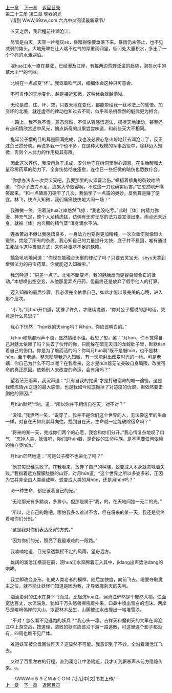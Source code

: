 
[上一章](https://github.com/xiaominghe2014/spider_book/blob/master/book/知北游/第291章.md)&nbsp;&nbsp;&nbsp;&nbsp;[下一章](https://github.com/xiaominghe2014/spider_book/blob/master/book/知北游/第293章.md)&nbsp;&nbsp;&nbsp;&nbsp;[返回目录](https://github.com/xiaominghe2014/spider_book/blob/master/book/知北游/README.md)
<br /> 第二十三册 第二章 魂器的光<br />
        \请到 WwW,69zw,com 六*九*中*文*阅读最新章节/

    五天之后，我启程前往澜沧江。

    尽管是白天，天空一片稽灰sè，昏暗得像要垂落下来。暴雨仍未停止，也不见减弱的势头。大地笼罩在让人喘不过气的厚重雨网里，低凹处大量积水，多出了一个个亮的水潭湖泊。

    浣hua江水一直在暴涨，已经漫及江岸，有每两边荒野泛滥的趋势，泡在水中的草木出**的气味。

    北境在一点点变“坏”。我驾着吹气风，细细体会这种只可意会、

    不可言传的天地变化。越是接近知微，这种休会就越清晰。

    无论是成、住、坏、空，只要天地在变化，都能带给我一丝术法上的感悟。加变坏的北境，就连虚空的律动也和过去不同，似乎和杀机盈然的魅武更为相合。

    一路上，我不急不慢，意态悠然，不仅从容感悟道法，捕捉天地律动，甚至还有点闲情欣赏途中风光，摘点新奇的瓜果尝尝味道，和前些天大不相同。

    拖延公子樱的目的算是圆满完成，我也没必要心急火燎地赶去澜沧江了，反正胜负已然分晓。再说多我一个也不多，在这种大规模的军事战役中，除非迈入知微，否则个人武力的作用极其有限。

    因此这次养伤，我没再急于求成，安分地守在树洞里耐心调息。在生胎醒和大量珍稀药草的助力下，全身伤势彻底痊愈，连往日一些细微的暗伤也悉数疗合。

    “你想办法去一次灵宝天吧，我要那里的火泽膏治伤。”螭捂着额角的裂玟咕哝道，“你小子法力不足，连累大爷毁容啊。不过这一刀也确实厉害。”它忽然咧开嘴笑起来，“和一点黛眉刀硬干了几次，我偷学了一点宙的奥妙，反倒算是赚了便宜。林飞，快点入知微，我们痛痛快快地大闹一场！”

    我微微一笑，沿着浣hua江岸悠然飞掠：“我也没吃亏。”此时〖体〗内精力弥漫，神充气足，整个人龙精虎猛，仿佛有无穷无尽的法力要宣泄出来。雨点还未近身，就被〖体〗内奔腾的精气蒸”浑身滴水不沾。

    连番苦战不但让我感悟良多，一身法力也变得更加精纯，一次次重伤就像烈火锻铁，焚烧了所有的杂质。我心知自己的力量提升太快，底子并不稳固，唯有通过生死战斗这种极限方式，来弥补根基不足的缺陷。

    螭急吼吼地问道：“你现在能融合天壑的律动了吗？只要去灵宝天、sèyù天拿到增强法力的丹宝药草，你就能迈入知微啦。”

    我沉吟道：“只差一点了。北境不断变坏，我的魅胎反而更容易契合它的律动。”本想唤出空空玄，从他那里弄点丹药，但最终还是放弃了假手他人的打算。

    迈入知微的最后步骤，我必须完全依靠自己，如此才能以最完美的心境，进入那个层次。

    “小飞。”月hún开口道，犹豫了许久，才继续说道，“你对公子樱说的那句话，究竟是什么意思？”

    我心下恍然：“hún器的天xìng吗？月hún，你应该明白的。”

    月hún和螭都闷声不语，显然情绪不佳。我想了想，道：“月hún，你不觉得自己对魅太依赖了吗？失去了伙伴的你，只能躲在暗无天日的龙鲸肚子里，默默tian着自己的伤口。你是为了魅而活的吗？你叫月hún啊”既不是魅hún，也不是林hún。至于老螭，整天盼望我迈入知微，有一天能射出改变时光的一枪。可是老螭，你自己为什么不可以呢？在我看来，这才是hún器无法突破自身局限，改变宿命的真正原因。依赖别人来改变的命运，会有用吗？”

    望着茫茫雨幕，我沉声道：“只有自我的完满”才是打破宿命的唯一途径。这是我修炼情yù之道的最大感悟，也是我如今彻底抛掉了对楚度的仇恨，但依然要击倒他的原因。”

    月hún默然半晌，道：“所以你并不相信自在天，对不对？”

    “没错。”我洒然一笑，“说穿了，我并不是你们这个世界的人，无法像这里的生命一样，对自在天如此崇拜向往。找到自在天，生命就一定能破除宿命吗？”

    “将来的某一天，完成你们两个的心愿，我会和你们分开。”我心情复杂地叹了口气，“忘掉人类、妖怪吧，你们是hún器，是奇妙的生命种族，是不需要任何依赖的独立灵hún。”

    月hún茫然地道：“可是公子樱不也进化了吗？”

    “他其实已经失败了。在我看来，放弃了自己的种族，蜕变成人本身就意味着失败。”我指着远方朦朦胧胧的山野，对月hún道，“这个世界之所以多姿多彩，正因为它并非全由人类组成啊。蜕变成人类的月hún，还是月hún吗？”

    涛一种生命，都应该着自己的光。”

    “无论那光有多黯淡，多渺小。但那是属于“我，的，在天地间独一无二的光。”

    “所以，走自己的路吧。哪怕我多么难过不舍，但在将来的某一天，我还是会笑着和你们分别。”

    “这是我对你们表达感jī的方式。”

    “因为你们的光，照亮了我最艰难的一段路。”

    我喃喃地道，目光穿透飘摇不定的风雨，望舟远方。

    雄阔的澜沧江横亘在前，浣hua江水奔腾着汇入其中，jīdang出声势浩dang的咆哮。

    我立即改变身形，化成人类老者的模样，随后加快度，向前飞去。嗯要夺取魔主之位，就不能让妖怪们知道是因为我，才导致魔刹天的失利。

    汹涌澎湃的江水在身下飞而过，比起浣hua江，澜沧江俨然是个庞然大物。江面宽达百丈，水流湍急，犹如千万头怒兽嘶吼着扑来，口鼻中喷出雪白的泡沫。两岸尽是峻峭伟岸的大山，浓密林木丛生，山脚被江水击撞出一堆堆雪浪。

    “不对！怎么看不见逃跑的妖兵？”我心头一凛。吉祥天和魔刹天的大军在澜沧江中上游交战，按道理，溃败的妖军应该沿下游一路逃散，可这里连个影子都没有，四周也瞧不见尸体。

    难道妖军被全盘围住歼灭？这显然不可能。我意识到了不妙，全沿着澜沧江飞去。

    又过了百里左右的行程，直到澜沧江中游附近，我才听到厮杀声从前方隐隐传来。a。

    －\ＷＷＷ＊６９ＺＷ＊ＣＯＭ 六|九|中|文|书友上传/－
  <br />
[上一章](https://github.com/xiaominghe2014/spider_book/blob/master/book/知北游/第291章.md)&nbsp;&nbsp;&nbsp;&nbsp;[下一章](https://github.com/xiaominghe2014/spider_book/blob/master/book/知北游/第293章.md)&nbsp;&nbsp;&nbsp;&nbsp;[返回目录](https://github.com/xiaominghe2014/spider_book/blob/master/book/知北游/README.md)
